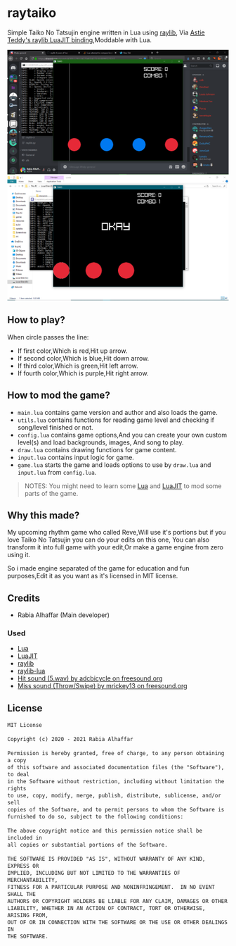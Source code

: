 # raytaiko
Simple Taiko No Tatsujin engine written in Lua using [raylib](http://www.raylib.com), Via [Astie Teddy's raylib LuaJIT binding](https://github.com/TSnake41/raylib-lua),Moddable with Lua.

<img src="https://github.com/Rabios/raytaiko/blob/master/Screenshot%20(193).png">
<img src="https://github.com/Rabios/raytaiko/blob/master/Screenshot%20(201).png">

## How to play?

When circle passes the line:

- If first color,Which is red,Hit up arrow.
- If second color,Which is blue,Hit down arrow.
- If third color,Which is green,Hit left arrow.
- If fourth color,Which is purple,Hit right arrow.

## How to mod the game?

- `main.lua` contains game version and author and also loads the game.
- `utils.lua` contains functions for reading game level and checking if song/level finished or not.
- `config.lua` contains game options,And you can create your own custom level(s) and load backgrounds, images, And song to play.
- `draw.lua` contains drawing functions for game content.
- `input.lua` contains input logic for game.
- `game.lua` starts the game and loads options to use by `draw.lua` and `input.lua` from `config.lua`.

> NOTES: You might need to learn some [Lua](https://lua.org) and [LuaJIT](https://luajit.org) to mod some parts of the game.

## Why this made?

My upcoming rhythm game who called Reve,Will use it's portions but if you love Taiko No Tatsujin you can do your edits on this one, You can also transform it into full game with your edit,Or make a game engine from zero using it.

So i made engine separated of the game for education and fun purposes,Edit it as you want as it's licensed in MIT license.

## Credits

- Rabia Alhaffar (Main developer)

### Used

- [Lua](https://lua.org)
- [LuaJIT](https://luajit.org)
- [raylib](http://www.raylib.com)
- [raylib-lua](https://github.com/TSnake41/raylib-lua)
- [Hit sound (5.wav) by adcbicycle on freesound.org](https://freesound.org/people/adcbicycle/sounds/13909)
- [Miss sound (Throw/Swipe) by mrickey13 on freesound.org](https://freesound.org/people/mrickey13/sounds/515625)

## License
```
MIT License

Copyright (c) 2020 - 2021 Rabia Alhaffar

Permission is hereby granted, free of charge, to any person obtaining a copy
of this software and associated documentation files (the "Software"), to deal
in the Software without restriction, including without limitation the rights
to use, copy, modify, merge, publish, distribute, sublicense, and/or sell
copies of the Software, and to permit persons to whom the Software is
furnished to do so, subject to the following conditions:

The above copyright notice and this permission notice shall be included in
all copies or substantial portions of the Software.

THE SOFTWARE IS PROVIDED "AS IS", WITHOUT WARRANTY OF ANY KIND, EXPRESS OR
IMPLIED, INCLUDING BUT NOT LIMITED TO THE WARRANTIES OF MERCHANTABILITY,
FITNESS FOR A PARTICULAR PURPOSE AND NONINFRINGEMENT.  IN NO EVENT SHALL THE
AUTHORS OR COPYRIGHT HOLDERS BE LIABLE FOR ANY CLAIM, DAMAGES OR OTHER
LIABILITY, WHETHER IN AN ACTION OF CONTRACT, TORT OR OTHERWISE, ARISING FROM,
OUT OF OR IN CONNECTION WITH THE SOFTWARE OR THE USE OR OTHER DEALINGS IN
THE SOFTWARE.
```
